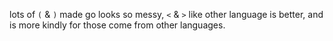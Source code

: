 lots of `(` & `)` made go looks so messy, `<` & `>` like other language is better, and is more kindly for those come from other languages.